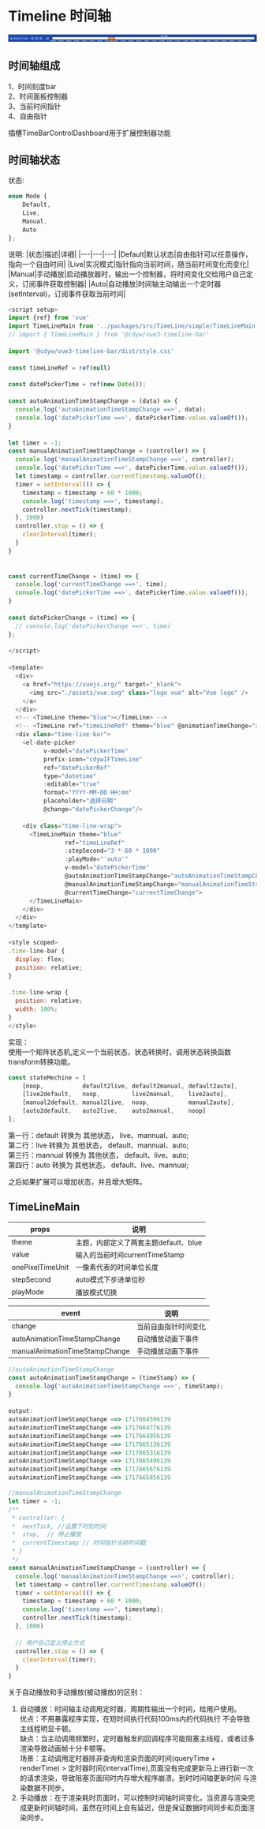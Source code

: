 # Timeline 时间轴
![时间轴](./src/assets/timeline.jpg)

## 时间轴组成
1、时间刻度bar  
2、时间面板控制器  
3、当前时间指针  
4、自由指针

插槽TimeBarControlDashboard用于扩展控制器功能

## 时间轴状态
状态:
```js
enum Mode {
    Default,
    Live,
    Manual,
    Auto
};
```
说明:
|状态|描述|详细|
|---|---|---|
|Default|默认状态|自由指针可以任意操作，指向一个自由时间|
|Live|实况模式|指针指向当前时间，随当前时间变化而变化|
|Manual|手动播放|启动播放器时，输出一个控制器，将时间变化交给用户自己定义，订阅事件获取控制器|
|Auto|自动播放|时间轴主动输出一个定时器(setInterval)，订阅事件获取当前时间|  

```js
<script setup>
import {ref} from 'vue'
import TimeLineMain from '../packages/src/TimeLine/simple/TimeLineMain.vue'
// import { TimeLineMain } from '@cdyw/vue3-timeline-bar'

import '@cdyw/vue3-timeline-bar/dist/style.css'

const timeLineRef = ref(null)

const datePickerTime = ref(new Date());

const autoAnimationTimeStampChange = (data) => {
  console.log('autoAnimationTimeStampChange ==>', data);
  console.log('datePickerTime ==>', datePickerTime.value.valueOf());
}

let timer = -1;
const manualAnimationTimeStampChange = (controller) => {
  console.log('manualAnimationTimeStampChange ==>', controller);
  console.log('datePickerTime ==>', datePickerTime.value.valueOf());
  let timestamp = controller.currentTimestamp.valueOf();
  timer = setInterval(() => {
    timestamp = timestamp + 60 * 1000;
    console.log('timestamp ==>', timestamp);
    controller.nextTick(timestamp);
  }, 1000)
  controller.stop = () => {
    clearInterval(timer);
  }
}


const currentTimeChange = (time) => {
  console.log('currentTimeChange ==>', time);
  console.log('datePickerTime ==>', datePickerTime.value.valueOf());
}

const datePickerChange = (time) => {
  // console.log('datePickerChange ==>', time)
};

</script>

<template>
  <div>
    <a href="https://vuejs.org/" target="_blank">
      <img src="./assets/vue.svg" class="logo vue" alt="Vue logo" />
    </a>
  </div>
  <!-- <TimeLine theme="blue"></TimeLine> -->
  <!-- <TimeLine ref="timeLineRef" theme="blue" @animationTimeChange="animationTimeChange" @animationRangeTimeChange="animationRangeTimeChange" @playAnimationClick="playAnimationClick"></TimeLine> -->
  <div class="time-line-bar">
    <el-date-picker
          v-model="datePickerTime"
          prefix-icon="cdywIFTimeLine"
          ref="datePickerRef"
          type="datetime"
          :editable="true"
          format="YYYY-MM-DD HH:mm"
          placeholder="选择日期"
          @change="datePickerChange"/>
 
    <div class="time-line-wrap">
      <TimeLineMain theme="blue"
                ref="timeLineRef"
                :stepSecond="3 * 60 * 1000"
                :playMode="'auto'"
                v-model="datePickerTime"
                @autoAnimationTimeStampChange="autoAnimationTimeStampChange"
                @manualAnimationTimeStampChange="manualAnimationTimeStampChange"
                @currentTimeChange="currentTimeChange">
      </TimeLineMain>
    </div>
  </div>
</template>

<style scoped>
.time-line-bar {
  display: flex;
  position: relative;
}

.time-line-wrap {
  position: relative;
  width: 100%;
}
</style>

```

实现：  
使用一个矩阵状态机,定义一个当前状态，状态转换时，调用状态转换函数transform转换功能。
```js
const stateMechine = [
    [noop,           default2live, default2manual, default2auto],
    [live2default,   noop,         live2manual,    live2auto],
    [manual2default, manual2live,  noop,           manual2auto],
    [auto2default,   auto2live,    auto2manual,    noop]
];
```
第一行：default 转换为 其他状态， live、mannual、auto;  
第二行：live    转换为 其他状态， default、mannual、auto;  
第三行：mannual 转换为 其他状态， default、live、auto;  
第四行：auto    转换为 其他状态， default、live、mannual;  

之后如果扩展可以增加状态，并且增大矩阵。


## TimeLineMain
|props|说明|
|---|---|
|theme|主题，内部定义了两套主题default、blue|
|value|输入的当前时间currentTimeStamp|
|onePixelTimeUnit|一像素代表的时间单位长度|
|stepSecond|auto模式下步进单位秒|
|playMode|播放模式切换|


|event|说明|
|---|---|
|change|当前自由指针时间变化|
|autoAnimationTimeStampChange|自动播放动画下事件|
|manualAnimationTimeStampChange|手动播放动画下事件|

```js
//autoAnimationTimeStampChange
const autoAnimationTimeStampChange = (timeStamp) => {
  console.log('autoAnimationTimeStampChange ==>', timeStamp);
}

output:
autoAnimationTimeStampChange ==> 1717664596139
autoAnimationTimeStampChange ==> 1717664776139
autoAnimationTimeStampChange ==> 1717664956139
autoAnimationTimeStampChange ==> 1717665136139
autoAnimationTimeStampChange ==> 1717665316139
autoAnimationTimeStampChange ==> 1717665496139
autoAnimationTimeStampChange ==> 1717665676139
autoAnimationTimeStampChange ==> 1717665856139
```



```js
//manualAnimationTimeStampChange
let timer = -1;
/**
 * controller: {
 *  nextTick, //设置下时刻时间
 *  stop,  // 停止播放
 *  currentTimestamp // 时间指针当前时间戳
 * }
 */
const manualAnimationTimeStampChange = (controller) => {
  console.log('manualAnimationTimeStampChange ==>', controller);
  let timestamp = controller.currentTimestamp.valueOf();
  timer = setInterval(() => {
    timestamp = timestamp + 60 * 1000;
    console.log('timestamp ==>', timestamp);
    controller.nextTick(timestamp);
  }, 1000)
  
  // 用户自己定义停止方式
  controller.stop = () => {
    clearInterval(timer);
  }
}
```

关于自动播放和手动播放(被动播放)的区别：  
1. 自动播放：时间轴主动调用定时器，周期性输出一个时间，给用户使用。  
    优点：不用暴露程序实现，在短时间执行代码100ms内的代码执行 不会导致主线程明显卡顿。  
    缺点：当主动调用频繁时，定时器触发的回调程序可能阻塞主线程，或者过多渲染导致动画帧十分卡顿等。   
    场景：主动调用定时器除非查询和渲染页面的时间(queryTime + renderTime) > 定时器时间(intervalTime),页面没有完成更新马上进行新一次的请求渲染，导致阻塞页面同时内存增大程序崩溃。到时时间轴更新时间 与渲染数据不同步。
2. 手动播放：在于渲染耗时页面时，可以控制时间轴时间变化，当资源与渲染完成更新时间轴时间，虽然在时间上会有延迟，但是保证数据时间同步和页面渲染同步。




